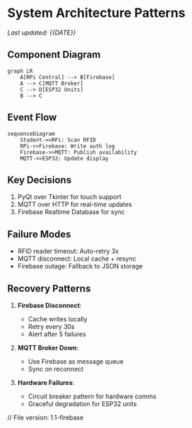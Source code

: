 # System Architecture Patterns
*Last updated: {{DATE}}*

## Component Diagram
```mermaid
graph LR
    A[RPi Central] --> B[Firebase]
    A --> C[MQTT Broker]
    C --> D[ESP32 Units]
    B --> C
```

## Event Flow
```mermaid
sequenceDiagram
    Student->>RPi: Scan RFID
    RPi->>Firebase: Write auth log
    Firebase->>MQTT: Publish availability
    MQTT->>ESP32: Update display
```

## Key Decisions
1. PyQt over Tkinter for touch support
2. MQTT over HTTP for real-time updates
3. Firebase Realtime Database for sync

## Failure Modes
- RFID reader timeout: Auto-retry 3x
- MQTT disconnect: Local cache + resync
- Firebase outage: Fallback to JSON storage

## Recovery Patterns
1. **Firebase Disconnect**:
   - Cache writes locally
   - Retry every 30s
   - Alert after 5 failures

2. **MQTT Broker Down**:
   - Use Firebase as message queue
   - Sync on reconnect

3. **Hardware Failures**:
   - Circuit breaker pattern for hardware comms
   - Graceful degradation for ESP32 units

// File version: 1.1-firebase
